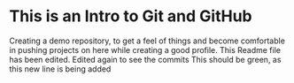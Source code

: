 # This is an Intro to Git and GitHub

Creating a demo repository, to get a feel of things and become comfortable in pushing projects on here while creating a good profile.
This Readme file has been edited. Edited again to see the commits
This should be green, as this new line is being added
